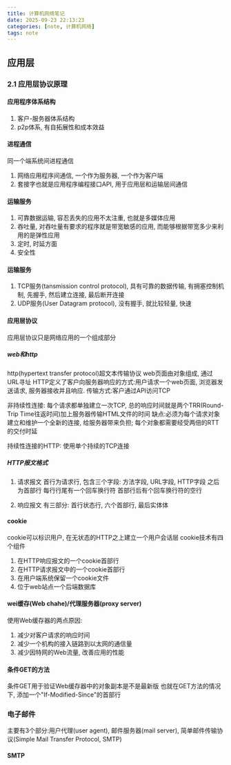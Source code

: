 ```yaml
---
title: 计算机网络笔记
date: 2025-09-23 22:13:23
categories: [note, 计算机网络]
tags: note
---
```


## 应用层
### 2.1 应用层协议原理
#### 应用程序体系结构
1. 客户-服务器体系结构
2. p2p体系, 有自拓展性和成本效益

#### 进程通信
同一个端系统间进程通信
1. 网络应用程序间通信, 一个作为服务器, 一个作为客户端
2. 套接字也就是应用程序编程接口API, 用于应用层和运输层间通信

#### 运输服务
1. 可靠数据运输, 容忍丢失的应用不太注重, 也就是多媒体应用
2. 吞吐量, 对吞吐量有要求的程序就是带宽敏感的应用, 而能够根据带宽多少来利用的是弹性应用
3. 定时, 时延方面
4. 安全性

#### 运输服务
1. TCP服务(tansmission control protocol), 具有可靠的数据传输, 有拥塞控制机制, 先握手, 然后建立连接, 最后断开连接
2. UDP服务(User Datagram protocol), 没有握手, 就比较轻量, 快速

#### 应用层协议
应用层协议只是网络应用的一个组成部分

##### web和http
http(hypertext transfer protocol)超文本传输协议
web页面由对象组成, 通过URL寻址
HTTP定义了客户向服务器响应的方式:用户请求一个web页面, 浏览器发送请求, 服务器接收并且响应.  传输方式:客户通过API访问TCP

非持续性连接: 每个请求都单独建立一次TCP, 总的响应时间就是两个TRR(Round-Trip Time往返时间)加上服务器传输HTML文件的时间
缺点:必须为每个请求对象建立和维护一个全新的连接, 给服务器带来负担; 每个对象都需要经受两倍的RTT的交付时延

持续性连接的HTTP: 使用单个持续的TCP连接

##### HTTP报文格式
1. 请求报文
首行为请求行, 包含三个字段: 方法字段, URL字段, HTTP字段
之后为首部行
每行行尾有一个回车换行符
首部行后有个回车换行符的空行


2. 响应报文
有三部分: 首行状态行, 六个首部行, 最后实体体

#### cookie
cookie可以标识用户, 在无状态的HTTP之上建立一个用户会话层
cookie技术有四个组件
1. 在HTTP响应报文的一个cookie首部行
2. 在HTTP请求报文中的一个cookie首部行
3. 在用户端系统保留一个cookie文件
4. 位于web站点一个后端数据库
#### wei缓存(Web chahe)/代理服务器(proxy server)
使用Web缓存器的两点原因:
1. 减少对客户请求的响应时间
2. 减少一个机构的接入链路到以太网的通信量
3. 减少因特网的Web流量, 改善应用的性能

#### 条件GET的方法
条件GET用于验证Web缓存器中的对象副本是不是最新版
也就在GET方法的情况下, 添加一个"If-Modified-Since"的首部行

### 电子邮件
主要有3个部分:用户代理(user agent), 邮件服务器(mail server), 简单邮件传输协议(Simple Mail Transfer Protocol, SMTP)

#### SMTP
